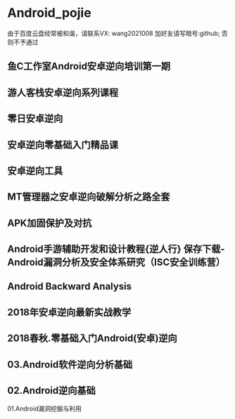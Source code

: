 # Android_pojie

由于百度云盘经常被和谐，请联系VX: wang2021008
加好友请写暗号:github; 否则不予通过

鱼C工作室Android安卓逆向培训第一期
-
游人客栈安卓逆向系列课程
-
零日安卓逆向
-
安卓逆向零基础入门精品课
-
安卓逆向工具
-
MT管理器之安卓逆向破解分析之路全套
-
APK加固保护及对抗
-
Android手游辅助开发和设计教程{逆人行}
保存下载-
Android漏洞分析及安全体系研究（ISC安全训练营）
-
Android Backward Analysis
-
2018年安卓逆向最新实战教学
-
2018春秋.零基础入门Android(安卓)逆向
-
03.Android软件逆向分析基础
-
02.Android逆向基础
-
01.Android漏洞挖掘与利用
